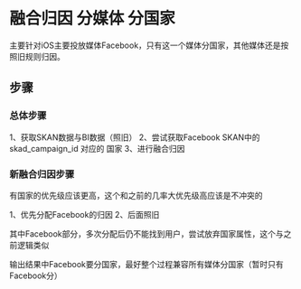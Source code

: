 # 融合归因 分媒体 分国家

主要针对iOS主要投放媒体Facebook，只有这一个媒体分国家，其他媒体还是按照旧规则归因。

## 步骤

### 总体步骤

1、获取SKAN数据与BI数据（照旧）
2、尝试获取Facebook SKAN中的skad_campaign_id 对应的 国家
3、进行融合归因

### 新融合归因步骤

有国家的优先级应该更高，这个和之前的几率大优先级高应该是不冲突的

1、优先分配Facebook的归因
2、后面照旧

其中Facebook部分，多次分配后仍不能找到用户，尝试放弃国家属性，这个与之前逻辑类似

输出结果中Facebook要分国家，最好整个过程兼容所有媒体分国家（暂时只有Facebook分）